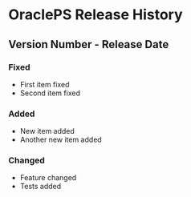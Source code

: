 # OraclePS Release History

## Version Number - Release Date

### Fixed

* First item fixed
* Second item fixed

### Added

* New item added
* Another new item added

### Changed

* Feature changed
* Tests added

